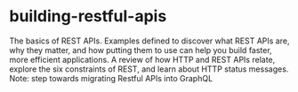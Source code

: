 # building-restful-apis
The basics of REST APIs. Examples defined to discover what REST APIs are, why they matter, and how putting them to use can help you build faster, more efficient applications. A review of how HTTP and REST APIs relate, explore the six constraints of REST, and learn about HTTP status messages.   Note: step towards migrating Restful APIs into GraphQL

